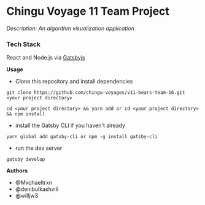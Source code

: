 # Chingu Voyage 11 Team Project
*Description: An algorithm visualization application*

### Tech Stack
React and Node.js via [Gatsbyjs](https://www.gatsbyjs.org/)

**Usage**
- Clone this repository and install dependencies
```
git clone https://github.com/chingu-voyages/v11-bears-team-16.git <your project directory>
```
```
cd <your project directory> && yarn add or cd <your project directory> && npm install
```
- install the Gatsby CLI if you haven't already
```
yarn global add gatsby-cli or npm -g install gatsby-cli
```
- run the dev server
```
gatsby develop
```

**Authors**
- @Mxchaeltrxn 
- @denibulkashvili
- @willjw3